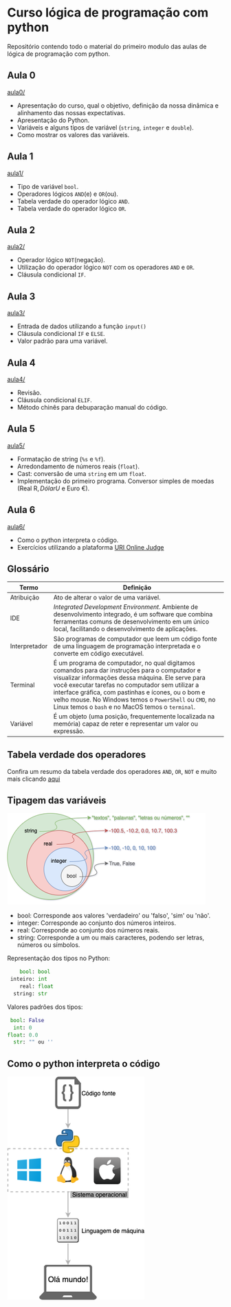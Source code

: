 # Curso lógica de programação com python

Repositório contendo todo o material do primeiro modulo das aulas de lógica de programação com python.

## Aula 0
[aula0/](aula0/)

- Apresentação do curso, qual o objetivo, definição da nossa dinâmica e alinhamento das nossas expectativas.
- Apresentação do Python.
- Variáveis e alguns tipos de variável (`string`, `integer` e `double`).
- Como mostrar os valores das variáveis.

## Aula 1
[aula1/](aula1/)

- Tipo de variável `bool`.
- Operadores lógicos `AND`(e) e `OR`(ou).
- Tabela verdade do operador lógico `AND`.
- Tabela verdade do operador lógico `OR`.

## Aula 2
[aula2/](aula2/)

- Operador lógico `NOT`(negação).
- Utilização do operador lógico `NOT` com os operadores `AND` e `OR`.
- Cláusula condicional `IF`.

## Aula 3
[aula3/](aula3/)

- Entrada de dados utilizando a função `input()`
- Cláusula condicional `IF` e `ELSE`.
- Valor padrão para uma variável.

## Aula 4
[aula4/](aula4/)

- Revisão.
- Cláusula condicional `ELIF`.
- Método chinês para debuparação manual do código.

## Aula 5
[aula5/](aula5/)

- Formatação de string (`%s` e `%f`).
- Arredondamento de números reais (`float`).
- Cast: conversão de uma `string` em um `float`.
- Implementação do primeiro programa. Conversor simples de moedas (Real R$, Dólar U$ e Euro €).

## Aula 6
[aula6/](aula6/)

- Como o python interpreta o código.
- Exercícios utilizando a plataforma [URI Online Judge](https://www.urionlinejudge.com.br/)

## Glossário

| Termo         | Definição |
| ------------- | --------- |
| Atribuição    | Ato de alterar o valor de uma variável. |
| IDE           | _*I*ntegrated *D*evelopment *E*nvironment_. Ambiente de desenvolvimento integrado, é um software que combina ferramentas comuns de desenvolvimento em um único local, facilitando o desenvolvimento de aplicações. |
| Interpretador | São programas de computador que leem um código fonte de uma linguagem de programação interpretada e o converte em código executável. |
| Terminal      | É um programa de computador, no qual digitamos comandos para dar instruções para o computador e visualizar informações dessa máquina. Ele serve para você executar tarefas no computador sem utilizar a interface gráfica, com pastinhas e ícones, ou o bom e velho mouse. No Windows temos o `PowerShell` ou `CMD`, no Linux temos o `bash` e no MacOS temos o `terminal`.
| Variável      | É um objeto (uma posição, frequentemente localizada na memória) capaz de reter e representar um valor ou expressão. |

## Tabela verdade dos operadores

Confira um resumo da tabela verdade dos operadores `AND`, `OR`, `NOT` e muito mais clicando [aqui](tabela_verdade_operadores.md)

## Tipagem das variáveis

![](imagens/tipos.png)

-    bool: Corresponde aos valores 'verdadeiro' ou 'falso', 'sim' ou 'não'.
- integer: Corresponde ao conjunto dos números inteiros.
-    real: Corresponde ao conjunto dos números reais.
-  string: Corresponde a um ou mais caracteres, podendo ser letras, números ou símbolos.

Representação dos tipos no Python:

```Python
    bool: bool
 inteiro: int
    real: float
  string: str
```

Valores padrões dos tipos:

```Python
 bool: False
  int: 0
float: 0.0
  str: "" ou ''
```

## Como o python interpreta o código

![](imagens/como_o_python_interpreta_o_codigo.png)
